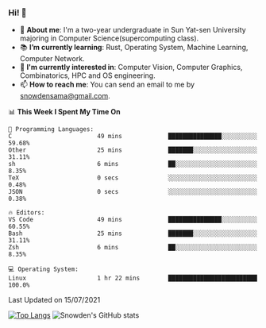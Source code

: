 ### Hi! 👋

+ :school: **About me**: I'm a two-year undergraduate in Sun Yat-sen University majoring in Computer Science(supercomputing class).
+ :books: **I’m currently learning**: Rust, Operating System, Machine Learning, Computer Network.
+ :lollipop: **I'm currently interested in**: Computer Vision, Computer Graphics, Combinatorics, HPC and OS engineering.
+ 📫 **How to reach me**: You can send an email to me by snowdensama@gmail.com.

<!--START_SECTION:waka-->
📊 **This Week I Spent My Time On** 

```text
💬 Programming Languages: 
C                        49 mins             ███████████████░░░░░░░░░░   59.68% 
Other                    25 mins             ███████░░░░░░░░░░░░░░░░░░   31.11% 
sh                       6 mins              ██░░░░░░░░░░░░░░░░░░░░░░░   8.35% 
TeX                      0 secs              ░░░░░░░░░░░░░░░░░░░░░░░░░   0.48% 
JSON                     0 secs              ░░░░░░░░░░░░░░░░░░░░░░░░░   0.38%

🔥 Editors: 
VS Code                  49 mins             ███████████████░░░░░░░░░░   60.55% 
Bash                     25 mins             ███████░░░░░░░░░░░░░░░░░░   31.11% 
Zsh                      6 mins              ██░░░░░░░░░░░░░░░░░░░░░░░   8.35%

💻 Operating System: 
Linux                    1 hr 22 mins        █████████████████████████   100.0%

```


 Last Updated on 15/07/2021
<!--END_SECTION:waka-->


[![Top Langs](https://github-readme-stats.vercel.app/api/top-langs/?username=lixk28&langs_count=8&layout=compact&hide_border=true)](https://github.com/lixk28/github-readme-stats)
![Snowden's GitHub stats](https://github-readme-stats.vercel.app/api?username=lixk28&show_icons=true&hide_border=true&count_private=true)



<!--
**lixk28/lixk28** is a ✨ _special_ ✨ repository because its `README.md` (this file) appears on your GitHub profile.

Here are some ideas to get you started:

- 🔭 I’m currently working on ...
- 🌱 I’m currently learning ...
- 👯 I’m looking to collaborate on ...
- 🤔 I’m looking for help with ...
- 💬 Ask me about ...
- 📫 How to reach me: ...
- 😄 Pronouns: ...
- ⚡ Fun fact: ...
  -->
